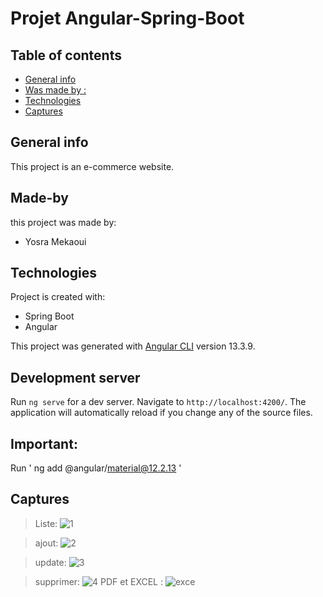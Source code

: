 # Projet Angular-Spring-Boot 
## Table of contents
* [General info](#general-info)
* [Was made by :](#Made-by)
* [Technologies](#technologies)
* [Captures](#captures)

## General info
This project is an e-commerce website.

## Made-by
this project was made by:
* Yosra Mekaoui
 


	
## Technologies
Project is created with:
* Spring Boot
* Angular


This project was generated with [Angular CLI](https://github.com/angular/angular-cli) version 13.3.9.

## Development server

Run `ng serve` for a dev server. Navigate to `http://localhost:4200/`. The application will automatically reload if you change any of the source files.




## Important:

Run ' ng add @angular/material@12.2.13  '

## Captures

>Liste:
![1](https://user-images.githubusercontent.com/61566287/205444891-444ac949-061e-4602-b299-0e50c92a2fa5.PNG)

>ajout:
![2](https://user-images.githubusercontent.com/61566287/205444915-a5b9a766-7cc7-4bc2-a524-aa48ca2ce5c1.PNG)

>update:
![3](https://user-images.githubusercontent.com/61566287/205444928-23d66c58-7d52-4c59-bd86-8efbe543230c.PNG)

>supprimer:
![4](https://user-images.githubusercontent.com/61566287/205444942-deb2474a-f929-40fe-bf2f-54eb267cf982.PNG)
>PDF et EXCEL :
![exce](https://user-images.githubusercontent.com/61566287/205506232-721ddfd7-2b07-4f25-864f-0ba14f3a6dbc.PNG)


